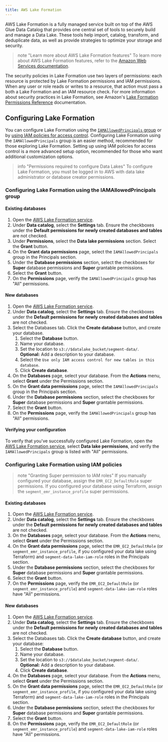 ```yaml
---
title: AWS Lake Formation
---
```

AWS Lake Formation is a fully managed service built on top of the AWS Glue Data Catalog that provides one central set of tools to securely build and manage a Data Lake. These tools help import, catalog, transform, and deduplicate data, as well as provide strategies to optimize your storage and security.

> note "Learn more about AWS Lake Formation features"
> To learn more about AWS Lake Formation features, refer to the [Amazon Web Services documentation](https://aws.amazon.com/lake-formation/features/).

The security policies in Lake Formation use two layers of permissions: each resource is protected by Lake Formation permissions and IAM permissions. When any user or role reads or writes to a resource, that action must pass a both a Lake Formation and an IAM resource check. For more information about security practices in Lake Formation, see Amazon's [Lake Formation Permissions Reference](https://docs.aws.amazon.com/lake-formation/latest/dg/lf-permissions-reference.html) documentation. 

## Configuring Lake Formation
You can configure Lake Formation using the [`IAMAllowedPrincipals` group](#configuring-lake-formation-using-the-iamallowedprincipals-group) or by [using IAM policies for access control](#configuring-lake-formation-using-iam-policies). Configuring Lake Formation using the `IAMAllowedPrincipals` group is an easier method, recommended for those exploring Lake Formation. Setting up using IAM policies for access control is a more advanced setup option, recommended for those who want additional customization options. 

> info "Permissions required to configure Data Lakes"
> To configure Lake Formation, you must be logged in to AWS with data lake administrator or database creator permissions. 

### Configuring Lake Formation using the IAMAllowedPrincipals group

#### Existing databases
1. Open the [AWS Lake Formation service](https://console.aws.amazon.com/lakeformation/).
2. Under **Data catalog**, select the **Settings** tab. Ensure the checkboxes under the **Default permissions for newly created databases and tables** are not checked. 
3. Under **Permissions**, select the **Data lake permissions** section. Select the **Grant** button.
4. On the **Grant data permissions** page, select the `IAMAllowedPrincipals` group in the Principals section.
5. Under the **Database permissions** section, select the checkboxes for **Super** database permissions and **Super** grantable permissions.
6. Select the **Grant** button. 
7. On the **Permissions** page, verify the `IAMAllowedPrincipals` group has "All" permissions.

#### New databases
1. Open the [AWS Lake Formation service](https://console.aws.amazon.com/lakeformation/).
2. Under **Data catalog**, select the **Settings** tab. Ensure the checkboxes under the **Default permissions for newly created databases and tables** are not checked. 
3. Select the Databases tab. Click the **Create database** button, and create your database.
    1. Select the **Database** button.
    2. Name your database. 
    3. Set the location to `s3://$datalake_bucket/segment-data/`. <br/> **Optional:** Add a description to your database.
    4. Select the `Use only IAM access control for new tables in this database`.
    5. Click **Create database**.
4. On the **Databases** page, select your database. From the **Actions** menu, select **Grant** under the Permissions section. 
5. On the **Grant data permissions** page, select the `IAMAllowedPrincipals` group in the Principals section.
6. Under the **Database permissions** section, select the checkboxes for **Super** database permissions and **Super** grantable permissions.
7. Select the **Grant** button. 
8. On the **Permissions** page, verify the `IAMAllowedPrincipals` group has "All" permissions.

#### Verifying your configuration
To verify that you've successfully configured Lake Formation, open the [AWS Lake Formation service](https://console.aws.amazon.com/lakeformation/), select **Data lake permissions**, and verify the `IAMAllowedPrincipals` group is listed with "All" permissions.

### Configuring Lake Formation using IAM policies

> note "Granting Super permission to IAM roles"
> If you manually configured your database, assign the `EMR_EC2_DefaultRole` super permissions. If you configured your database using Terraform, assign the `segment_emr_instance_profile` super permissions. 

#### Existing databases
1. Open the [AWS Lake Formation service](https://console.aws.amazon.com/lakeformation/).
2. Under **Data catalog**, select the **Settings** tab. Ensure the checkboxes under the **Default permissions for newly created databases and tables** are not checked.
3. On the **Databases** page, select your database. From the **Actions** menu, select **Grant** under the Permissions section. 
5. On the **Grant data permissions** page, select the `EMR_EC2_DefaultRole` (or `segment_emr_instance_profile`, if you configured your data lake using Terraform) and `segment-data-lake-iam-role` roles in the Principals section.
6. Under the **Database permissions** section, select the checkboxes for **Super** database permissions and **Super** grantable permissions.
7. Select the **Grant** button. 
8. On the **Permissions** page, verify the `EMR_EC2_DefaultRole` (or `segment_emr_instance_profile`) and `segment-data-lake-iam-role` roles have "All" permissions.

#### New databases
1. Open the [AWS Lake Formation service](https://console.aws.amazon.com/lakeformation/).
2. Under **Data catalog**, select the **Settings** tab. Ensure the checkboxes under the **Default permissions for newly created databases and tables** are not checked.
3. Select the Databases tab. Click the **Create database** button, and create your database:
    1. Select the **Database** button.
    2. Name your database. 
    3. Set the location to `s3://$datalake_bucket/segment-data/`. <br/> **Optional:** Add a description to your database.
    4. Click **Create database**.
4. On the **Databases** page, select your database. From the **Actions** menu, select **Grant** under the Permissions section. 
5. On the **Grant data permissions** page, select the `EMR_EC2_DefaultRole` (or `segment_emr_instance_profile`, if you configured your data lake using Terraform) and `segment-data-lake-iam-role` roles in the Principals section.
6. Under the **Database permissions** section, select the checkboxes for **Super** database permissions and **Super** grantable permissions.
7. Select the **Grant** button. 
8. On the **Permissions** page, verify the `EMR_EC2_DefaultRole` (or `segment_emr_instance_profile`) and `segment-data-lake-iam-role` roles have "All" permissions. 